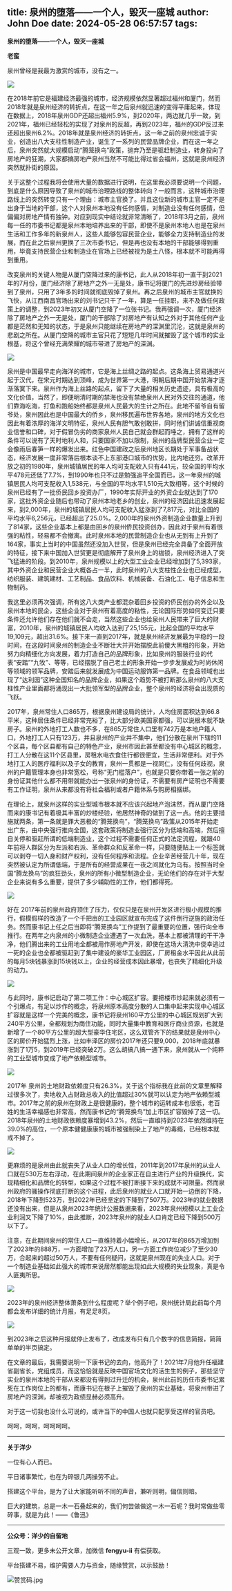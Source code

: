 title: 泉州的堕落——一个人，毁灭一座城
author: John Doe
date: 2024-05-28 06:57:57
tags:
---
**泉州的堕落——一个人，毁灭一座城**<!--more-->

**老蛮**

泉州曾经是我最为激赏的城市，没有之一。

![](/images/20240525001.png)

在2018年前它是福建经济最强的城市，经济规模依然显著超过福州和厦门，然而2018年就是泉州经济的转折点，在这一年之后泉州就迅速的变得平庸起来，体现在数据上，2018年泉州GDP还超出福州5.9%，到2020年，两边就几乎一致，到2021年，福州已经轻松的实现了对泉州的反超，再到2023年，福州的GDP反过来还超出泉州6.2%。2018年就是泉州经济的转折点，这一年之前的泉州忠诚于实业，创造出八大支柱性制造产业，诞生了一系列的民营品牌企业，而在这一年之后，泉州突然就大规模启动“腾笼换鸟”政策，抛弃乃至是驱赶制造业，转身投向了房地产的狂潮，大家都搞房地产泉州当然不可能比得过省会福州，这就是泉州经济突然就扑街的原因。

关于这整个过程我将会使用大量的数据进行说明，在这里我必须要说明一个问题，到底是什么原因导致了泉州的城市治理路线的整体转向？一般而言，这种城市治理路线上的突然转变只有一个理由：城市主官换了。并且这位新的城市主官一定不是出身于当地的干部，这个人对泉州本地没有任何感情，对制造业没有任何感情，但偏偏对房地产情有独钟。对应到现实中结论就非常清晰了，2018年3月之前，泉州每一任的市委书记都是泉州本地培养出来的干部，即使不是泉州本地人也是在泉州生活和工作多年的新泉州人，这些人能够包容民营企业，能够全力支持制造业的发展，而在此之后泉州更换了三次市委书记，但是再也没有本地的干部能够得到重用，毕竟支持民营企业和制造业在官场上已经被视为是土八怪，根本就不可能再得到重用。

改变泉州的关键人物是从厦门空降过来的康书记，此人从2018年初一直干到2021年的7月份，厦门经济除了房地产之外一无是处，康书记将厦门的先进炒房经验带到了泉州，只用了3年多的时间就彻底毁掉了泉州。再之后泉州的城市主官就换的飞快，从江西南昌官场出来的刘书记只干了一年，算是一任挂职，来不及做任何政策上的调整，到2023年初又从厦门空降了一位张书记。我再强调一次，厦门经济除了房地产之外一无是处，厦门的干部除了对房地产有认知之外对于其他任何产业都是茫然和无知的状态，于是泉州只能继续在房地产的深渊里沉沦，这就是泉州的悲剧之所在。从厦门空降的城市主官只花了短短几年时间就摧毁了这个城市的实业根基，将这个曾经充满荣耀的城市带进了房地产的深渊。

![](/images/20240525002.png)

泉州是中国最早走向海洋的城市，它是海上丝绸之路的起点。这条海上贸易通道兴起于汉代，在宋元时期达到顶峰，成为世界第一大港，明朝后期中国开始禁海才逐渐落寞下来。泉州作为海上丝路的起点，留下了大量的相关历史遗迹，具有极高的文化价值，当然了，即便明清时期的禁海也没有禁绝泉州人民对外交往的通道，他们靠海吃海，打鱼和跑船始终都是泉州人民最大的生计之所在。此地不留爷自有留爷处，泉州因此也是中国最大的侨乡，泉州移民遍布世界各地，泉州的地方文化也因此有着浓厚的海洋文明特征，泉州人民有胆气敢创敢拼，同时他们讲诚信重视商业信誉和口碑，对于假冒伪劣的商家泉州人民自己就会群起而唾之，拥有了这样的条件可以说有了天时地利人和，只要国家不加以限制，泉州的品牌型民营企业一定会像雨后春笋一样的爆发出来。红色中国建政之后泉州地区长期处于军事备战状态，经济发展一度非常落后根本谈不上东部港口城市的优势，比内地还穷。改革开放之初的1980年，泉州城镇居民的年人均可支配收入只有441元，较全国的平均水平478元还低了7.7%，到1990年也只不过是勉强追平全国而已，这一年泉州的城镇居民人均可支配收入1,538元，与全国的平均水平1,510元大致相等，这个时候的泉州已经有了一批侨民回乡投资办厂，1990年实际开业的外资企业就达到了170家，这批外资企业随后也带动了泉州本地老乡的创业，泉州的经济因此迅速发展起来，到2,000年，泉州的城镇居民人均可支配收入猛涨到了7,817元，对比全国的平均水平6,256元，已经超出了25.0%。2,000年的泉州外资制造企业数量上升到了814家，这些企业基本上都是由回乡的泉州侨民投资创办，因此对于泉州有着很强的粘性，轻易都不会撤离。此时泉州本地的民营制造企业也从无到有上升到了164家，事实上当时的中国虽然还没加入世贸，但是泉州已经完全具备了全面开放的特征，接下来中国加入世贸更是彻底解开了泉州身上的枷锁，泉州经济进入了突飞猛进的阶段。到2010年，泉州规模以上的大型工业企业已经增加到了5,393家，其中外资企业和民营企业大概各占一半，此时泉州的八大支柱性企业也已经成型，纺织服装、建筑建材、工艺制品、食品饮料、机械装备、石油化工、电子信息和生物制药。

我这里必须再次强调，所有这八大类产业都混杂着回乡投资的侨民创办的外企以及泉州本地的民企，这些企业对于泉州有着高度的粘性，无论国际形势如何变迁只要条件还允许他们存在他们就不会走，当然这些企业也给泉州人民带来了巨大的财富，2010年，泉州的城镇居民人均收入达到了25,155元，比起全国的平均水平19,109元，超出31.6%。接下来一直到2017年，就是泉州经济发展最为平稳的一段时间，在这段时间泉州的制造企业不断壮大并开始摆脱此前傻大黑粗的形象，开始努力向精细化方向发展，着力打造自己的品牌形象，比如泉州的服装行业的代表“安踏”“九牧”、等等，已经摆脱了自己老土的形象开始一步步发展成为时尚休闲等领域的领军品牌，安踏后来就发展成为中国运动服饰第一品牌。在食品领域也出现了“达利园”这种全国知名的品牌企业，如果这个趋势不被打断那么泉州的八大支柱性产业里面都将涌现出一大批领军型的品牌企业，整个泉州的经济将会出现质的飞跃。

2017年，泉州常住人口865万，根据泉州建设局的统计，人均住房面积达到66.8平米，这种居住条件已经非常充裕了，比大部分欧美国家都强，可以说根本就不缺房子。泉州的外地打工人数也不多，在865万常住人口里有742万是本地户籍人口，外地打工人只有123万，并且泉州的产业并不集中，他们分散在泉州下辖的11个区县，每个区县都有自己的特色产业，泉州市因此甚至都没有中心城区的概念，打工人分散在这11个区县里，房租水电衣食住行都很便宜，生活非常便利。对于外地打工人的医疗福利以及子女的教育，泉州一贯都是一视同仁，没有任何歧视，泉州的户籍管理本身也非常宽松，号称“无门槛落户”，也就是只要你带着一张之前的身份证其他什么都不用带就能办出一张泉州的身份证，不需要有房产证明也不需要有工作证明，泉州从来都没有将社会福利或者户籍体系与购房相捆绑。

在理论上，就泉州这样的实业型城市根本就不应该兴起地产泡沫然，而从厦门空降而来的康书记有着极其丰富的炒楼经验，他居然神奇的做到了这一点。他的主要措施就两条，第一条就是罪大恶极的“腾笼换鸟”，“腾笼换鸟”政策从2015年开始走出广东，由中央强行推向全国，这套政策将制造业强行区分为低端和高端，然后擅自关停和驱赶所谓的低端制造业，这个过程不需要任何正式的法定流程，就跟40年前将人群区分为左派和右派、革命群众和反革命一样，只要随便贴上一个标签就可以剥夺一切人身和财产权利，没有任何程序和流程。企业辛苦经营几十年，现在突然被认定为所谓低端，于是所有的经营成果在一夜之间就化为乌有。按照当时全国“腾龙换鸟”的疯狂劲头，泉州的所有小微型制造企业，无论他们的存在对于大型企业来说有多么重要，提供了多少辅助性的工作，他们都得死。

![](/images/20240525003.png)

好在 2017年前的泉州政府顶住了压力，仅仅只是在泉州开发区进行极小规模的推行，假模假样的改造了一个千把亩的工业园区就宣布完成了这件倒行逆施的政治任务。然而康书记上任之后当即将“腾笼换鸟”工作提到了最重要的位置，强行向全市推行。在两年之内泉州的小微制造企业遭遇了一次血洗，基本上都被清理的干干净净，他们腾出来的工业用地全都被用作房地产开发，即使在这场大清洗中侥幸逃过一死的企业也全都被驱赶到了集中建设的豪华工业园区，厂房租金水平因此从此前的每月5块钱暴涨到15块钱以上，企业的经营成本因此暴增，也丧失了精细化升级的动力。

![](/images/20240525004.png)

与此同时，康书记启动了第二项工作：中心城区扩容。要把楼市炒起来就必须有一个引爆点，有足以炒作的概念，将泉州原本高度分散的人口集中起来实现中心城区扩容就是这样一个完美的概念，康书记将泉州160平方公里的中心城区规划扩大到240平方公里，全都规划为商住功能，同时大量集中教育和医疗商业资源，也就是新增了一个80平方公里的超大型豪华住宅区，这么双管齐下的结果就是泉州中心区的房价开始猛烈上涨，比如丰泽区的房价2017年还只要9,000，2018年底就暴涨到了1万5，到2019年已经突破2万。这么胡搞八搞一通下来，泉州就从一个纯粹的工业型城市变成了地产依赖型城市。

![](/images/20240525005.png)

2017年 泉州的土地财政依赖度只有26.3%，关于这个指标我在此前的文章里解释过很多次了，卖地收入占财政总收入的比值超过30%就可以认定为地产依赖型城市。2017年之前的泉州在财政上是很健康的，整个城市的运转成本也很低，老百姓的生活幸福感也非常高，然而康书记的“腾笼换鸟”加上市区扩容毁掉了这一切。2018年泉州的土地财政依赖度暴增到43.2%，然后一直维持到2023年依然维持在39.0%的高位，一个原本健健康康的城市被强制染上了地产的毒瘾，已经根本就戒不掉了。

![](/images/20240525006.png)

更麻烦的是泉州由此就丧失了从业人口的增长性，2011年到2017年泉州的从业人口就在530万左右浮动，在此期间泉州的企业家正在自主进行产业的升级换代，实现精细化和品牌化的转型，如果这个过程不被打断接下来的成就不可限量。然而泉州政府的骚操作彻底打断的这个进程，此后泉州的就业人口就开始一边倒的下降，2018年下降到523万，到2022年已经坚定的下降到了507万。2023年的就业数据还没有出来，但是从泉州2023年统计公报数据来看，2023年泉州规模以上工业企业利润又下降了10%，由此推断，2023年泉州的就业人口肯定已经下降到500万以下了。

注意，在此期间泉州的常住人口一直维持着小幅增长，从2017年的865万增加到了2023年的888万，一方面增加了23万人口，另一方面工作岗位减少了至少30万，合起来的超过50万人，不要有任何疑问，这就是泉州现在的失业人口。对于一个制造业基础如此强大的城市来说居然都能出现如此大规模的失业现象，真是令人匪夷所思。

![](/images/20240525007.png)

2023年的泉州经济整体萧条到什么程度呢？举个例子吧，泉州统计局此前每个月都会发布详细的统计月报，有足足8页。

![](/images/20240525008.png)

到2023年之后这种月报就停止发布了，改成发布只有几个数字的信息简报，简简单单的半页搞定。

在文章的最后，我需要说明一下康书记的去向，他高升了！2021年7月他升任福建省副省长，党组成员，而这恰恰就是反映中国官场文化的活生生的例子，那些坚守实业的泉州本地的干部从来都没有得到过升迁的机会，泉州此前的历任市委书记累死在工作岗位上的都有，而康书记在根子上摧毁了泉州的实业基础，将泉州带进了房地产的深渊，却被视为政绩显赫必须高升。

对于这一切我也没什么可说的，或许当下的中国人也就只配享受这样的官员吧。

呵呵，呵呵，呵呵呵呵。
- - -
**关于洋少**

一位有心人而已。

平日诸事繁忙，也在为碎银几两操劳不止。

搭建这个平台，是为了让大家能听听不同的声音，兼听则明，偏信则暗。

巨大的建筑，总是一木一石叠起来的，我们何尝做做这一木一石呢？我时常做些零碎事，就是为此！——《鲁迅》

---

**公众号：洋少的自留地** 

三观一致，更多未公开文章，加微信 **fengyu-ii** 有偿获取。

平台搭建不易，维护需要人力与资金，随缘赞赏，以示鼓励！

![赞赏码.jpg](/images/shang.jpg)